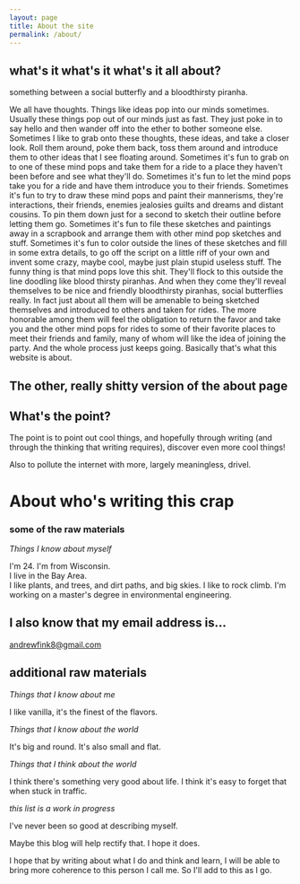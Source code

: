 ```yaml
---
layout: page
title: About the site
permalink: /about/
---
```





## what's it what's it what's it all about?
something between a social butterfly and a bloodthirsty piranha.

We all have thoughts.  Things like ideas pop into our minds sometimes.  Usually
these things pop out of our minds just as fast.  They just poke in to say hello
and then wander off into the ether to bother someone else.  Sometimes I like to
grab onto these thoughts, these ideas, and take a closer look.  Roll them around,
poke them back, toss them around and introduce them to other ideas that I see floating around.
Sometimes it's fun to grab on to one of these mind pops and take them for a ride to
a place they haven't been before and see what they'll do.  Sometimes it's fun to let the
mind pops take you for a ride and have them introduce you to their friends.  Sometimes it's fun
to try to draw these mind pops and paint their mannerisms, they're interactions, their friends, enemies
jealosies guilts and dreams and distant cousins.  To pin them down just for a second to sketch their outline
before letting them go.  Sometimes it's fun to file these sketches and paintings away in a scrapbook and
arrange them with other mind pop sketches and stuff.   Sometimes it's fun to color outside the lines of these
sketches and fill in some extra details, to go off the script on a little riff of your own and invent some crazy, maybe cool, maybe just plain stupid useless stuff.  The funny thing is that mind pops love this shit.  They'll flock to this outside the line doodling like blood thirsty piranhas.  And when they come they'll reveal themselves to be nice and friendly bloodthirsty piranhas, social butterflies really.  In fact just about all them will be amenable to being sketched themselves and introduced to others and taken for rides.  The more honorable among them will feel the obligation to return the favor and take you and the other mind pops for rides to some of their favorite places to meet their friends and family, many of whom will like the idea of joining the party. And the whole process just keeps going.  Basically that's what this website is about.









## The other, really shitty version of the about page


## What's the point?

The point is to point out cool things, and hopefully through writing (and through the thinking that writing requires), discover even more cool things!  

Also to pollute the internet with more, largely meaningless, drivel.


# About who's writing this crap

### some of the raw materials

*Things I know about myself*

I'm 24.
I'm from Wisconsin.  
I live in the Bay Area.  
I like plants, and trees, and dirt paths, and big skies.
I like to rock climb.
I'm working on a master's degree in environmental engineering.

## I also know that my email address is...

[andrewfink8@gmail.com](mailto:andrewfink8@gmail.com)

## additional raw materials

*Things that I know about me*

I like vanilla, it's the finest of the flavors.

*Things that I know about the world*

It's big and round.
It's also small and flat.

*Things that I think about the world*

I think there's something very good about life.
I think it's easy to forget that when stuck in traffic.


*this list is a work in progress*


I've never been so good at describing myself.

Maybe this blog will help rectify that. I hope it does.

I hope that by writing about what I do and think and learn, I will be able to bring
more coherence to this person I call me.  So I'll add to this as I go.
